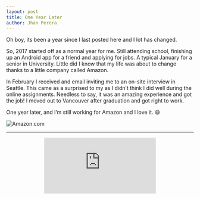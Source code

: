 ```yaml
---
layout: post
title: One Year Later
author: Jhan Perera
---
```

Oh boy, its been a year since I last posted here and I lot has changed.

So, 2017 started off as a normal year for me. Still attending school, finishing up an Android app for a friend and applying for jobs. A typical January for a senior in University. Little did I know that my life was about to change thanks to a little company called Amazon.

In February I received and email inviting me to an on-site interview in Seattle. This came as a surprised to my as I didn’t think I did well during the online assignments. Needless to say, it was an amazing experience and got the job! I moved out to Vancouver after graduation and got right to work.

One year later, and I’m still working for Amazon and I love it. :smile:

![Amazon.com](https://cdn0.tnwcdn.com/wp-content/blogs.dir/1/files/2016/02/AMAZON-1200x537.png "Amazon.com")

****
<center>
<div class="youtubeVideo">
  <iframe src="https://www.youtube-nocookie.com/embed/PJtZ_1-3Px4" frameborder="0" allowfullscreen
  class="video"></iframe>
</div>
</center>
